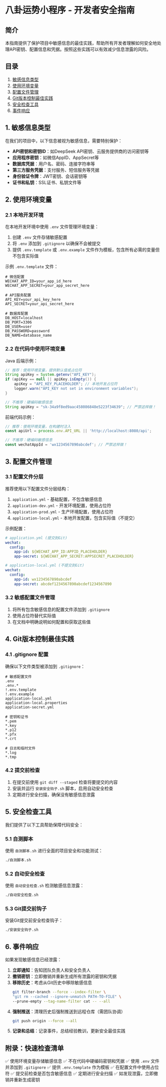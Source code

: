 # 八卦运势小程序 - 开发者安全指南

## 简介

本指南提供了保护项目中敏感信息的最佳实践，帮助所有开发者理解如何安全地处理API密钥、配置信息和凭据。按照这些实践可以有效减少信息泄露的风险。

## 目录

1. [敏感信息类型](#1-敏感信息类型)
2. [使用环境变量](#2-使用环境变量)
3. [配置文件管理](#3-配置文件管理)
4. [Git版本控制最佳实践](#4-git版本控制最佳实践)
5. [安全检查工具](#5-安全检查工具)
6. [事件响应](#6-事件响应)

## 1. 敏感信息类型

在我们的项目中，以下信息被视为敏感信息，需要特别保护：

- **API密钥和密钥ID**：如DeepSeek API密钥、云服务提供商的访问密钥等
- **应用程序密钥**：如微信AppID、AppSecret等
- **数据库凭据**：用户名、密码、连接字符串等
- **第三方服务凭据**：支付服务、短信服务等凭据
- **身份验证令牌**：JWT密钥、会话密钥等
- **证书和私钥**：SSL证书、私钥文件等

## 2. 使用环境变量

### 2.1 本地开发环境

在本地开发环境中使用 `.env` 文件管理环境变量：

1. 创建 `.env` 文件存储敏感配置
2. 将 `.env` 添加到 `.gitignore` 以确保不会被提交
3. 提供 `.env.template` 或 `.env.example` 文件作为模板，包含所有必需的变量但不包含实际值

示例 `.env.template` 文件：
```
# 微信配置
WECHAT_APP_ID=your_app_id_here
WECHAT_APP_SECRET=your_app_secret_here

# API服务配置
API_KEY=your_api_key_here
API_SECRET=your_api_secret_here

# 数据库配置
DB_HOST=localhost
DB_PORT=3306
DB_USER=user
DB_PASSWORD=password
DB_NAME=database_name
```

### 2.2 在代码中使用环境变量

Java 后端示例：
```java
// 推荐：使用环境变量，提供默认值或占位符
String apiKey = System.getenv("API_KEY");
if (apiKey == null || apiKey.isEmpty()) {
    apiKey = "API_KEY_PLACEHOLDER"; // 本地开发占位符
    logger.warn("API_KEY not set in environment variables");
}

// 不推荐：硬编码敏感信息
String apiKey = "sk-34a9f8ed9aac458086848e5223f34639"; // 严禁这样做！
```

前端代码示例：
```javascript
// 推荐：使用环境变量，在构建时注入
const apiUrl = process.env.API_URL || 'http://localhost:8080/api';

// 不推荐：硬编码敏感信息
const wechatAppId = 'wx1234567890abcdef'; // 严禁这样做！
```

## 3. 配置文件管理

### 3.1 配置文件分层

推荐使用以下配置文件分层结构：

1. `application.yml` - 基础配置，不包含敏感信息
2. `application-dev.yml` - 开发环境配置，使用占位符
3. `application-prod.yml` - 生产环境配置，使用占位符
4. `application-local.yml` - 本地开发配置，包含实际值（不提交）

示例配置：
```yaml
# application.yml (提交到Git)
wechat:
  config:
    app-id: ${WECHAT_APP_ID:APPID_PLACEHOLDER}
    app-secret: ${WECHAT_APP_SECRET:APPSECRET_PLACEHOLDER}

# application-local.yml (不提交到Git)
wechat:
  config:
    app-id: wx1234567890abcdef
    app-secret: abcdef1234567890abcdef1234567890
```

### 3.2 敏感配置文件管理

1. 将所有包含敏感信息的配置文件添加到 `.gitignore`
2. 使用占位符替代实际值
3. 在文档中明确说明如何配置和获取这些值

## 4. Git版本控制最佳实践

### 4.1 .gitignore 配置

确保以下文件类型被添加到 `.gitignore`：

```
# 敏感配置文件
.env
.env.*
!.env.template
!.env.example
application-local.yml
application-local.properties
application-secret.yml

# 密钥和证书
*.pem
*.key
*.p12
*.pfx
*.crt

# 日志和临时文件
*.log
*.tmp
```

### 4.2 提交前检查

1. 在提交前使用 `git diff --staged` 检查将要提交的内容
2. 安装并运行 `安装安全钩子.sh` 脚本，启用自动安全检查
3. 定期进行安全扫描，确保没有敏感信息泄露

## 5. 安全检查工具

我们提供了以下工具帮助保障代码安全：

### 5.1 自测脚本

使用 `自测脚本.sh` 进行全面的项目安全和功能测试：

```bash
./自测脚本.sh
```

### 5.2 自动安全检查

使用 `自动安全检查.sh` 检测敏感信息泄露：

```bash
./自动安全检查.sh
```

### 5.3 Git提交前钩子

安装Git提交前安全检查钩子：

```bash
./安装安全钩子.sh
```

## 6. 事件响应

如果发现敏感信息已经泄露：

1. **立即通知**：告知团队负责人和安全负责人
2. **撤销密钥**：立即撤销并重新生成所有泄露的密钥和凭据
3. **移除历史**：考虑从Git历史中移除敏感信息
   ```bash
   git filter-branch --force --index-filter \
   "git rm --cached --ignore-unmatch PATH-TO-FILE" \
   --prune-empty --tag-name-filter cat -- --all
   ```
4. **强制推送**：清理历史后强制推送到远程仓库（需团队协调）
   ```bash
   git push origin --force --all
   ```
5. **记录和总结**：记录事件，总结经验教训，更新安全最佳实践

## 附录：快速检查清单

✅ 使用环境变量存储敏感信息
✅ 不在代码中硬编码密钥和凭据
✅ 使用 `.env` 文件并添加到 `.gitignore`
✅ 提供 `.env.template` 作为模板
✅ 在配置文件中使用占位符
✅ 提交前检查是否包含敏感信息
✅ 定期进行安全扫描
✅ 如发现泄露，立即撤销并重新生成密钥 